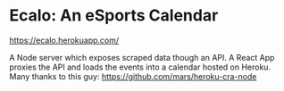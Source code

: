 # Ecalo: An eSports Calendar

https://ecalo.herokuapp.com/

A Node server which exposes scraped data though an API. A React App proxies the API and loads the events into a calendar hosted on Heroku. Many thanks to this guy: https://github.com/mars/heroku-cra-node


